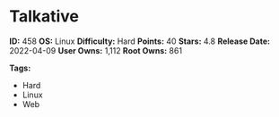 # Talkative

**ID:** 458
**OS:** Linux
**Difficulty:** Hard
**Points:** 40
**Stars:** 4.8
**Release Date:** 2022-04-09
**User Owns:** 1,112
**Root Owns:** 861

**Tags:**
- Hard
- Linux
- Web

